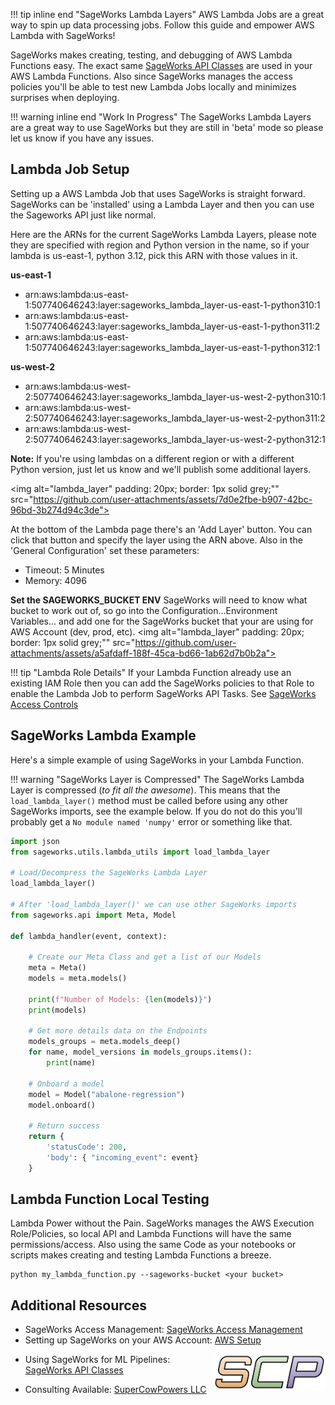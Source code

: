 !!! tip inline end "SageWorks Lambda Layers"
    AWS Lambda Jobs are a great way to spin up data processing jobs. Follow this guide and empower AWS Lambda with SageWorks!

SageWorks makes creating, testing, and debugging of AWS Lambda Functions easy. The exact same [SageWorks API Classes](../api_classes/overview.md) are used in your AWS Lambda Functions. Also since SageWorks manages the access policies you'll be able to test new Lambda Jobs locally and minimizes surprises when deploying.
    
!!! warning inline end "Work In Progress"
    The SageWorks Lambda Layers are a great way to use SageWorks but they are still in 'beta' mode so please let us know if you have any issues.
    
## Lambda Job Setup

Setting up a AWS Lambda Job that uses SageWorks is straight forward. SageWorks can be 'installed' using a Lambda Layer and then you can use the Sageworks API just like normal.

Here are the ARNs for the current SageWorks Lambda Layers, please note they are specified with region and Python version in the name, so if your lambda is us-east-1, python 3.12, pick this ARN with those values in it.
 
**us-east-1**

- arn:aws:lambda:us-east-1:507740646243:layer:sageworks\_lambda_layer-us-east-1-python310:1
- arn:aws:lambda:us-east-1:507740646243:layer:sageworks\_lambda_layer-us-east-1-python311:2
- arn:aws:lambda:us-east-1:507740646243:layer:sageworks\_lambda_layer-us-east-1-python312:1

**us-west-2**

- arn:aws:lambda:us-west-2:507740646243:layer:sageworks\_lambda_layer-us-west-2-python310:1
- arn:aws:lambda:us-west-2:507740646243:layer:sageworks\_lambda_layer-us-west-2-python311:2
- arn:aws:lambda:us-west-2:507740646243:layer:sageworks\_lambda_layer-us-west-2-python312:1

**Note:** If you're using lambdas on a different region or with a different Python version, just let us know and we'll publish some additional layers.

<img alt="lambda_layer"  padding: 20px; border: 1px solid grey;""
src="https://github.com/user-attachments/assets/7d0e2fbe-b907-42bc-96bd-3b274d94c3de">

At the bottom of the Lambda page there's an 'Add Layer' button. You can click that button and specify the layer using the ARN above. Also in the 'General Configuration' set these parameters:

- Timeout: 5 Minutes
- Memory: 4096

**Set the SAGEWORKS_BUCKET ENV**
SageWorks will need to know what bucket to work out of, so go into the Configuration...Environment Variables... and add one for the SageWorks bucket that your are using for AWS Account (dev, prod, etc).
<img alt="lambda_layer"  padding: 20px; border: 1px solid grey;""
src="https://github.com/user-attachments/assets/a5afdaff-188f-45ca-bd66-1ab62d7b0b2a">


!!! tip "Lambda Role Details"
    If your Lambda Function already use an existing IAM Role then you can add the SageWorks policies to that Role to enable the Lambda Job to perform SageWorks API Tasks. See [SageWorks Access Controls](https://docs.google.com/presentation/d/1_KwbaBsyBoiWW_8SEallHg8RMsi9FdK10dr2wwzo3CA/edit?usp=sharing)

## SageWorks Lambda Example
Here's a simple example of using SageWorks in your Lambda Function. 

!!! warning "SageWorks Layer is Compressed"
    The SageWorks Lambda Layer is compressed (*to fit all the awesome*). This means that the `load_lambda_layer()` method must be called before using any other SageWorks imports, see the example below. If you do not do this you'll probably get a `No module named 'numpy'` error or something like that.

```py title="examples/lambda_hello_world.py"
import json
from sageworks.utils.lambda_utils import load_lambda_layer
    
# Load/Decompress the SageWorks Lambda Layer
load_lambda_layer()

# After 'load_lambda_layer()' we can use other SageWorks imports
from sageworks.api import Meta, Model 

def lambda_handler(event, context):
    
    # Create our Meta Class and get a list of our Models
    meta = Meta()
    models = meta.models()
    
    print(f"Number of Models: {len(models)}")
    print(models)
    
    # Get more details data on the Endpoints
    models_groups = meta.models_deep()
    for name, model_versions in models_groups.items():
        print(name)
        
    # Onboard a model
    model = Model("abalone-regression")
    model.onboard()
        
    # Return success
    return {
        'statusCode': 200,
        'body': { "incoming_event": event}
    }
```

## Lambda Function Local Testing
Lambda Power without the Pain. SageWorks manages the AWS Execution Role/Policies, so local API and Lambda Functions will have the same permissions/access. Also using the same Code as your notebooks or scripts makes creating and testing Lambda Functions a breeze.

```shell
python my_lambda_function.py --sageworks-bucket <your bucket>
```

## Additional Resources
- SageWorks Access Management: [SageWorks Access Management](https://docs.google.com/presentation/d/1_KwbaBsyBoiWW_8SEallHg8RMsi9FdK10dr2wwzo3CA/edit?usp=sharing)
- Setting up SageWorks on your AWS Account: [AWS Setup](../aws_setup/core_stack.md)

<img align="right" src="../images/scp.png" width="180">

- Using SageWorks for ML Pipelines: [SageWorks API Classes](../api_classes/overview.md)

- Consulting Available: [SuperCowPowers LLC](https://www.supercowpowers.com)
